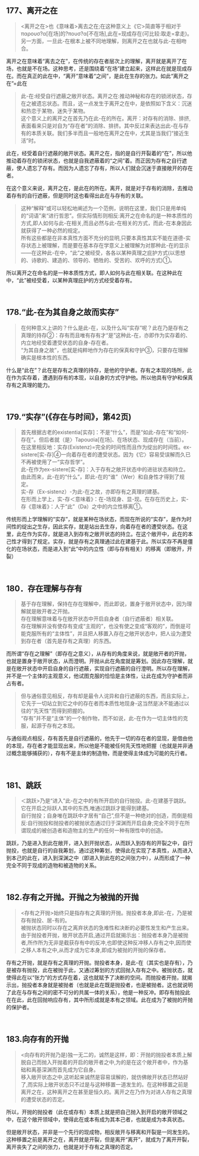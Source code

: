 <h2>177、离开之在</h2><blockquote data-pid="qjGHRD4y">&lt;离开之在&gt;也《意味着&gt;离去之在;在这种意义上《它&gt;简直等于相对于παρουσ?α[在场]的?πουσ?α[不在场],此在=现成存在(可比较:取走=拿走)。<br>另一方面，一旦此-在根本上被不同地理解，则离开之在也就与此-在相吻合。</blockquote><p data-pid="tUBM3_oz">离开之在意味着“离去之在”，在传统的存在者层次上的理解，离开就是离开了在场，也就是不在场。这种思考，还是围绕着“在场”建立起来，这样此在就是现成存在。而在真正的此在中，“离开”意味着“之间”，是此在生存的张力。如此“离开之在”=此在</p><blockquote data-pid="Rrgh7xIv">此-在:经受自行遮蔽之敞开状态。离开之在:推动神秘和存在的锁闭状态，存在之被遗忘状态。而且，这一点发生于离开之在中，是依照如下含义：沉迷和热恋于某物，迷失于某物。<br>这个意义上的离开之在首先乃在此-在的所在。离开：对存有的消除、排挤,表面看来只是对自为“存在者”的消除、排挤。其中反过来表达出此-在与存有的本质关联。我们多半而且一般地在离开之在中，尤其是当我们“接近生活”时。</blockquote><p data-pid="O_YxmEJG">此在，经受着自行遮蔽的敞开状态。离开之在，指的是自行开裂着的“在”，所以他推动着存在的锁闭状态，也就是自我遮蔽着的“之间”着。而正因为存有之自行遮蔽，使人遗忘了存有。而因为人遗忘了存有，所以人们就会沉迷于直接敞开的存在者。</p><p data-pid="OJ0GE_mJ">在这个意义来说，离开之在，是此在的所在。离开，就是对于存有的消除，去推动着存有的自行遮蔽，但是同时这也看得出此在与存有的关联。</p><blockquote data-pid="KdGP_H9D">这种“解释”或可以轻松地阐述为一个范例，说明在这里，我们只是用单纯的“词语”来“进行哲思”。但实际情形则相反:离开之在命名的是一种本质性的方式,即人如何与此-在相关,而且必然与此-在相关的方式，而此-在本身因此就获得了一种必然的规定。<br>所有这些都是在非本真性方面不充分的显明,只要本真性其实不能在道德-实存状态上被理解，而是要在基本存在学意义上被理解为对那种此-在的显示——在这种此-在中，“此”之被经受，各各以某种真理之庇护方式(以思想的、诗歌的、建造的、领导的、牺牲的、受苦的、欢呼的方式)①。</blockquote><p data-pid="fJfjlC35">所以离开之在命名的是一种本质性方式，即人如何与此在相关联。在这种此在中，“此”被经受着，以某种真理庇护的方式经受着存有。</p><p><br></p><h2>178.“此-在为其自身之故而实存”</h2><blockquote data-pid="KmTqPv2B">在何种意义上讲的？什么是此-在，以及什么叫“实存”呢？此在乃是存有之真理的持存②：存有而且唯有存有才“是”这种此-在，亦即作为实存着的、内立地经受着遭受状态的自身-存在者。<br>“为其自身之故”，也就是纯粹地作为存在的保真和守护③，只要存在理解确实是根本性的东西。</blockquote><p data-pid="FzNhZ93v">什么是“此在”？此在是存有之真理的持存，是他的守护者。存有之本现的场所，此在作为实存着，遭遇到存有的本现，以自身的方式守护他。所以他具有守护和保真存有之真理的能力。</p><p><br></p><h2>179.“实存”(《存在与时间》，第42页)</h2><blockquote data-pid="eXwmDwe3">首先根据古老的existentia[实存]：不是“什么”，而是“如此-存在”和“如何-存在”。但后者就（是〉Tapouσia[在场]、在场状态、现成存在（当前）。<br>在这里相反地：实存(Existenz)=完全的时间性而且作为绽出的时间性。ex-sistere[实-存]④一向着存在者的遭受状态。因为《它〉容易受误解而久已不再被使用了一“实存哲学”。<br>此-在作为ex-sistere[实-存]：入于存有之敞开状态中的进驻状态和持立。由此而来，此-在的“什么”，即此-在的“谁”（Wer）和自身性才得到了规定。<br>实-存（Ex-sistenz）-为此-在之故，亦即存有之真理的建基。<br>在形而上学上，实-存＜意味着》：在-场现身、显-现。在存在历史上，实-存《意味着》：人于“此”（Da）之中的内立性移离①。</blockquote><p data-pid="7szBDNZh">传统形而上学理解的“实存”，就是某种在场状态，而现在所说的“实存”，是作为时间性的绽出之生存，因此实存，就是站出去生存，向着存在者的遭受状态。在这里，此在作为实存，就是进入到存有之敞开状态的持立。在这个敞开中，此在的本己性才得到了规定。实存，就是存有之真理通过此在建基于此。所以实存不再是僵化的在场状态，而是进入到“此”中的内立性（即与存有相关）的移离（即敞开，开裂）</p><p><br></p><h2>180．存在理解与存有</h2><blockquote data-pid="sgTJTQtr">基于存在理解，保持在存在理解中，而此即说，置身于敞开状态中，因为理解就是敞开者之开抛。<br>存在理解意味着与在敞开状态中开启自身者（自行遮蔽者）相关联。<br>存在理解并没有使存有变成“主观的”，也没有使之变成“客观的”，而倒是可能克服所有的“主体性”，并且把人移置入存在之敞开状态中，把人设为遭受到存在者（首先是存有之真理）的东西。</blockquote><p data-pid="EsZs3lwF">而所谓“存在之理解”（即存在之意义），从存有的角度来说，就是敞开者的开抛，也就是置身于敞开状态，从而澄明。开抛从此在角度就是筹划。因此存在理解，就是在敞开状态中开启自身的自行遮蔽，实现自行遮蔽的自行澄明。所以存在理解，并不是一个主体的主观意义，他试图克服的恰恰是主体性，让此在成为守护者而非占有者。</p><blockquote data-pid="odQj2qMx">但与通俗意见相反，存有却是最令人诧异和自行遮蔽的东西，而且实际上，它先于一切站立到它之中的存在者而本质性地现身-这当然是决不能通过以往的“先天性”而得到把握的。<br>“存有”并不是“主体”的一个制作物，而不如说，此-在作为一切主体性的克服，起源于存有之本现。</blockquote><p data-pid="2M_lNGIK">与通俗观点相反，存有首先是自行遮蔽的，他先于一切的存在者的显现，是借由他的本现，存在者才能显现出来，所以他是不能被任何先天性地把握（也就是并非通过概念能够捕获的），存有不是主体的制造物，而是使得主体成为可能的先行者。</p><p><br></p><h2>181、跳跃</h2><blockquote data-pid="CaaGTcbX">＜跳跃&gt;乃是“进入”此-在之中的有所开启的自行抛投。此-在建基于跳跃。它在开启之际跃人其中的东西,唯通过跳跃才能得到建基。<br>自行抛投；自身唯在跳跃中才居有“自己”,但不是一种绝对的创造，而倒是相反:自行抛投和抛投者的被抛状态通过归于深渊而开启自身;完全不同于在所谓现成的被创造者和造物主的生产的任何一种有限性中的创造。</blockquote><p data-pid="hEFdfwtG">跳跃，乃是进入到此在敞开，进入到开抛状态，从而跃入到存有的开裂之中，自行抛投，也就是自行的自我筹划，通过这种筹划，使得此在实现了本真性，从而进入到本己的此在，进入到深渊之中（即进入到此在的之间张力中），从而形成了一种完全不同于现成的造物和被造物的关系。</p><p><br></p><h2>182.存有之开抛。开抛之为被抛的开抛</h2><blockquote data-pid="w2IXJBgH">&lt;存有之开抛&gt;始终只是指存有之真理的开抛。抛投者本身,即此-在，乃是被存有抛投、居-有的。<br>被抛状态同时以存在之离弃状态的急难性和决断的必要性发生和产生出来。<br>由于抛投者开抛，敞开状态开启,通过开启就揭示出：抛投者本身乃是被抛者,所作所为无非是截获存有中的反冲,也即使这种反冲移人存有之中,因而使之移人本有之中,从而才成为它本身,即成为被抛的开抛的保存者。</blockquote><p data-pid="Zxww1ddW">存有之开抛，就是存有之真理的开抛。抛投者本身，是此-在（其实也是存有），乃是被存有抛投，此在被抛于此，又通过筹划的方式回抛入存有之中。被抛状态，就使得此在以“张力”的方式存在着，这也就赋予了决断的空间。而抛投者开抛，就揭示出，抛投者本身就是被抛者（也就是此在既是抛投者，也是被抛者。这也就说明了此在与存有之间的密不可分的共属一体的关系），他是一种反冲。即存有抛投此在在此，此在回抛响应存有，其中所形成就是本有之领域。此在成为了被抛的开抛的保护者。</p><p><br></p><h2>183.向存有的开抛</h2><blockquote data-pid="Qn2d9GAq">&lt;向存有的开抛乃是)独一无二的，诚然是这样，即：开抛的抛投者本质上解脱自己而抛入开抛着的开启的敞开者之中,为的是在这个敞开者中，作为基础和离基深渊而首先成为它自身。<br>移入敞开状态之中,这听起来诚然是容易误解的，就仿佛敞开状态已然站好了,而实际上敞开状态只不过是与这种移置一道发生的。在这种移置之前是离开之在，这种离开之在甚至是恒久的。离开之在乃作为对进人存有之真理的遭受状态的否定。</blockquote><p data-pid="UDWNdOpD">所以，开抛的抛投者（此在或存有）本质上就是把自己抛入到开启的敞开领域之中，在这个敞开领域中，使得此在或本有成为其本己者，也就是成为本真状态。</p><p data-pid="JYsbqhft">但是敞开状态，并非是一个先行的现成物，相反敞开与移离和开裂是一同发生的。这种移置之前是离开之在，离开就是开裂，但是离开“离开”，就成为了离开开裂，离开丧失了之间的张力，也就是对于存有之真理的否定。</p><p></p>